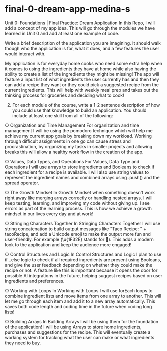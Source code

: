 # final-0-dream-app-medina-s
Unit 0: Foundations | Final Practice: Dream Application
In this Repo, I will add a concept of my app idea. 
This will go through the modules we have learned in Unit 0 and add at least one example of code.



Write a brief description of the application you are imagining. It should walk though who the application is for, what it does, and a few features the user would interact with.

My application is for everyday home cooks who need some extra help when it comes to using the ingredients they have at home while also having the ability to create a list of the ingredients they might be missing! The app will feature a input list of what ingredients the user currently has and then they can add a recipe they want or they could pick a suggested recipe from the current ingredients. This will help with weekly meal prep and takes out the thinking process for groceries and deciding what to cook!

2. For each module of the course, write a 1-2 sentence description of how you could use that knowledge to build an application. You should include at least one skill from all of the following:

○ Organization and Time Management
For organization and time management I will be using the pomodoro technique which will help me achieve my current app goals by breaking down my workload. Working through difficult assignments in one go can cause stress and procrastination, by organizing my tasks in smaller projects and allowing breaks this will allow a healthy work flow in the creation of the app.

○ Values, Data Types, and Operations
For Values, Data Type and Operations I will use arrays to store ingredients and Booleans to check if each ingredient for a recipe is available. I will also use string values to represent the ingredient names and combined arrays using .push() and the spread operator.

○ The Growth Mindset 
In Growth Mindset when something doesn't work right away like merging arrays correctly or handling nested arrays. I will keep testing, learning, and improving my code without giving up. I see errors as part of the learning process. This is how we achieve a growth mindset in our lives every day and at work!

○ Stringing Characters Together
In Stringing Characters Together I will use string concatenation to build output messages like "Taco Recipe: " + tacoRecipe, and add a Unicode emoji to make the output more fun and user-friendly. For example (\u{1F32E} stands for 🌮). This adds a modern look to the application and keep the audience more engaged! 

○ Control Structures and Logic
In Control Structures and Logic I plan to use if...else logic to check if all required ingredients are present using Booleans, and give the user feedback depending on whether they could make the recipe or not. A feature like this is important because it opens the door for possible AI integrations in the future, helping suggest recipes based on user ingredients and preferences.

○ Working with Loops
In Working with Loops I will use forEach loops to combine ingredient lists and move items from one array to another. This will let me go through each item and add it to a new array automatically. This saves both code length and coding time in the future when coding long lists! 

○ Building Arrays
In Building Arrays I will be using them for the foundation of the application! I will be using Arrays to store home ingredients, purchases and suggestions for the recipe. This will eventually create a working system for tracking what the user can make or what ingredients they need to buy. 
